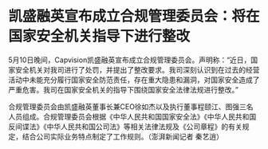 # 凯盛融英宣布成立合规管理委员会：将在国家安全机关指导下进行整改

5月10日晚间，Capvision凯盛融英宣布成立合规管理委员会。声明称：“近日，国家安全机关对我司进行了处罚，并提出了整改要求。我司深刻认识到在过去的经营活动中未能充分履行国家安全防范责任，存在重大隐患和漏洞，对国家安全造成了严重危害。我司在国家安全机关的指导下围绕国家安全法律法规进行整改。”

合规管理委员会由凯盛融英董事长兼CEO徐如杰以及执行董事程颐江、图强三名人员组成。合规管理委员会根据《中华人民共和国国家安全法》《中华人民共和国反间谍法》《中华人民共和国公司法》等相关法律法规及《公司章程》的有关规定，结合公司实际业务特点制定了工作规则。（澎湃新闻记者
秦艺逍）


